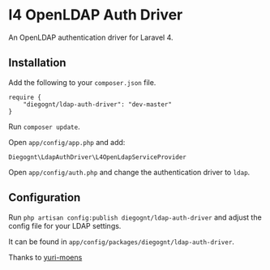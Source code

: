 # l4 OpenLDAP Auth Driver

An OpenLDAP authentication driver for Laravel 4.

## Installation

Add the following to your `composer.json` file.

```
require {
	"diegognt/ldap-auth-driver": "dev-master"
}
```

Run `composer update`.

Open `app/config/app.php` and add:

`Diegognt\LdapAuthDriver\L4OpenLdapServiceProvider`

Open `app/config/auth.php` and change the authentication driver to `ldap`.

## Configuration

Run `php artisan config:publish diegognt/ldap-auth-driver` and adjust the config file for your LDAP settings.

It can be found in `app/config/packages/diegognt/ldap-auth-driver`.

Thanks to [yuri-moens](https://github.com/yuri-moens)
